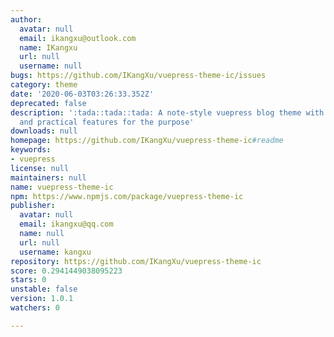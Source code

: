 ```yaml
---
author:
  avatar: null
  email: ikangxu@outlook.com
  name: IKangxu
  url: null
  username: null
bugs: https://github.com/IKangXu/vuepress-theme-ic/issues
category: theme
date: '2020-06-03T03:26:33.352Z'
deprecated: false
description: ':tada::tada::tada: A note-style vuepress blog theme with simple, clear
  and practical features for the purpose'
downloads: null
homepage: https://github.com/IKangXu/vuepress-theme-ic#readme
keywords:
- vuepress
license: null
maintainers: null
name: vuepress-theme-ic
npm: https://www.npmjs.com/package/vuepress-theme-ic
publisher:
  avatar: null
  email: ikangxu@qq.com
  name: null
  url: null
  username: kangxu
repository: https://github.com/IKangXu/vuepress-theme-ic
score: 0.2941449038095223
stars: 0
unstable: false
version: 1.0.1
watchers: 0

---
```


